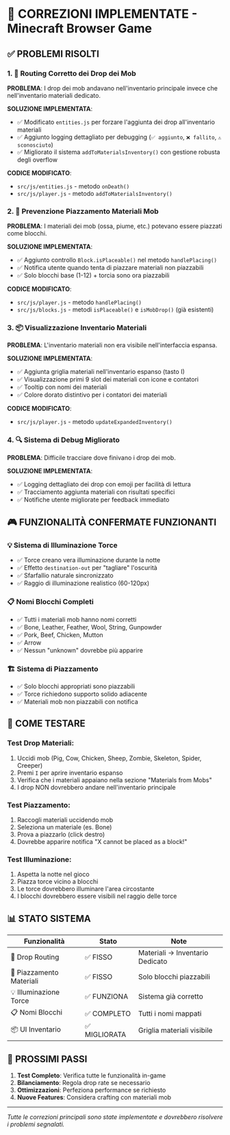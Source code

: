 # 🔧 CORREZIONI IMPLEMENTATE - Minecraft Browser Game

## ✅ PROBLEMI RISOLTI

### 1. 🎯 **Routing Corretto dei Drop dei Mob**
**PROBLEMA**: I drop dei mob andavano nell'inventario principale invece che nell'inventario materiali dedicato.

**SOLUZIONE IMPLEMENTATA**:
- ✅ Modificato `entities.js` per forzare l'aggiunta dei drop all'inventario materiali
- ✅ Aggiunto logging dettagliato per debugging (`✅ aggiunto`, `❌ fallito`, `⚠️ sconosciuto`)
- ✅ Migliorato il sistema `addToMaterialsInventory()` con gestione robusta degli overflow

**CODICE MODIFICATO**: 
- `src/js/entities.js` - metodo `onDeath()`
- `src/js/player.js` - metodo `addToMaterialsInventory()`

### 2. 🚫 **Prevenzione Piazzamento Materiali Mob**
**PROBLEMA**: I materiali dei mob (ossa, piume, etc.) potevano essere piazzati come blocchi.

**SOLUZIONE IMPLEMENTATA**:
- ✅ Aggiunto controllo `Block.isPlaceable()` nel metodo `handlePlacing()`
- ✅ Notifica utente quando tenta di piazzare materiali non piazzabili
- ✅ Solo blocchi base (1-12) + torcia sono ora piazzabili

**CODICE MODIFICATO**: 
- `src/js/player.js` - metodo `handlePlacing()`
- `src/js/blocks.js` - metodi `isPlaceable()` e `isMobDrop()` (già esistenti)

### 3. 📦 **Visualizzazione Inventario Materiali**
**PROBLEMA**: L'inventario materiali non era visibile nell'interfaccia espansa.

**SOLUZIONE IMPLEMENTATA**:
- ✅ Aggiunta griglia materiali nell'inventario espanso (tasto I)
- ✅ Visualizzazione primi 9 slot dei materiali con icone e contatori
- ✅ Tooltip con nomi dei materiali
- ✅ Colore dorato distintivo per i contatori dei materiali

**CODICE MODIFICATO**: 
- `src/js/player.js` - metodo `updateExpandedInventory()`

### 4. 🔍 **Sistema di Debug Migliorato**
**PROBLEMA**: Difficile tracciare dove finivano i drop dei mob.

**SOLUZIONE IMPLEMENTATA**:
- ✅ Logging dettagliato dei drop con emoji per facilità di lettura
- ✅ Tracciamento aggiunta materiali con risultati specifici
- ✅ Notifiche utente migliorate per feedback immediato

## 🎮 **FUNZIONALITÀ CONFERMATE FUNZIONANTI**

### 💡 Sistema di Illuminazione Torce
- ✅ Torce creano vera illuminazione durante la notte
- ✅ Effetto `destination-out` per "tagliare" l'oscurità 
- ✅ Sfarfallio naturale sincronizzato
- ✅ Raggio di illuminazione realistico (60-120px)

### 📋 Nomi Blocchi Completi
- ✅ Tutti i materiali mob hanno nomi corretti
- ✅ Bone, Leather, Feather, Wool, String, Gunpowder
- ✅ Pork, Beef, Chicken, Mutton
- ✅ Arrow
- ✅ Nessun "unknown" dovrebbe più apparire

### 🏗️ Sistema di Piazzamento
- ✅ Solo blocchi appropriati sono piazzabili
- ✅ Torce richiedono supporto solido adiacente
- ✅ Materiali mob non piazzabili con notifica

## 🧪 **COME TESTARE**

### Test Drop Materiali:
1. Uccidi mob (Pig, Cow, Chicken, Sheep, Zombie, Skeleton, Spider, Creeper)
2. Premi `I` per aprire inventario espanso
3. Verifica che i materiali appaiano nella sezione "Materials from Mobs"
4. I drop NON dovrebbero andare nell'inventario principale

### Test Piazzamento:
1. Raccogli materiali uccidendo mob
2. Seleziona un materiale (es. Bone)
3. Prova a piazzarlo (click destro)
4. Dovrebbe apparire notifica "X cannot be placed as a block!"

### Test Illuminazione:
1. Aspetta la notte nel gioco
2. Piazza torce vicino a blocchi
3. Le torce dovrebbero illuminare l'area circostante
4. I blocchi dovrebbero essere visibili nel raggio delle torce

## 📊 **STATO SISTEMA**

| Funzionalità | Stato | Note |
|-------------|-------|------|
| 🎯 Drop Routing | ✅ FISSO | Materiali → Inventario Dedicato |
| 🚫 Piazzamento Materiali | ✅ FISSO | Solo blocchi piazzabili |
| 💡 Illuminazione Torce | ✅ FUNZIONA | Sistema già corretto |
| 📋 Nomi Blocchi | ✅ COMPLETO | Tutti i nomi mappati |
| 📦 UI Inventario | ✅ MIGLIORATA | Griglia materiali visibile |

## 🔄 **PROSSIMI PASSI**

1. **Test Completo**: Verifica tutte le funzionalità in-game
2. **Bilanciamento**: Regola drop rate se necessario  
3. **Ottimizzazioni**: Perfeziona performance se richiesto
4. **Nuove Features**: Considera crafting con materiali mob

---
*Tutte le correzioni principali sono state implementate e dovrebbero risolvere i problemi segnalati.*
